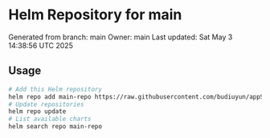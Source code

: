 # Helm Repository for main
Generated from branch: main
Owner: main
Last updated: Sat May  3 14:38:56 UTC 2025

## Usage
```bash
# Add this Helm repository
helm repo add main-repo https://raw.githubusercontent.com/budiuyun/appStore/helm-main/
# Update repositories
helm repo update
# List available charts
helm search repo main-repo
```
